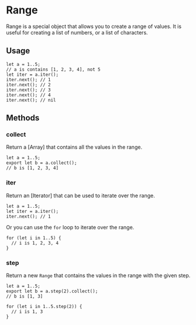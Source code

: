 # Range

Range is a special object that allows you to create a range of values. It is useful for creating a list of numbers, or a list of characters.

## Usage

```nvs
let a = 1..5;
// a is contains [1, 2, 3, 4], not 5
let iter = a.iter();
iter.next(); // 1
iter.next(); // 2
iter.next(); // 3
iter.next(); // 4
iter.next(); // nil
```

## Methods

### collect

Return a [Array] that contains all the values in the range.

```nvs
let a = 1..5;
export let b = a.collect();
// b is [1, 2, 3, 4]
```

### iter

Return an [Iterator] that can be used to iterate over the range.

```nvs
let a = 1..5;
let iter = a.iter();
iter.next(); // 1
```

Or you can use the `for` loop to iterate over the range.

```nvs
for (let i in 1..5) {
  // i is 1, 2, 3, 4
}
```

### step

Return a new `Range` that contains the values in the range with the given step.

```nvs
let a = 1..5;
export let b = a.step(2).collect();
// b is [1, 3]

for (let i in 1..5.step(2)) {
  // i is 1, 3
}
```
